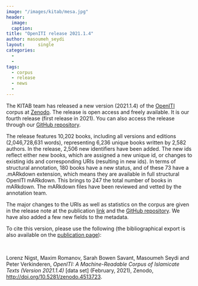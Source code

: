 ```yaml
---
image: "/images/kitab/mesa.jpg"
header:
  image: 
  caption: 
title: "OpenITI release 2021.1.4"			
author: masoumeh_seydi		
layout:		single
categories:
  - 
  - 
tags:
  - corpus
  - release
  - news
  - 
---
```

The KITAB team has released a new version (2021.1.4) of the [OpenITI](https://github.com/OpenITI) corpus at [Zenodo](https://zenodo.org/record/4513723). The release is open access and freely available. It is our fourth release (first release in 2021). You can also access the release through our [GitHub repository](https://github.com/OpenITI/RELEASE).

The release features 10,202 books, including all versions and editions (2,046,728,631 words), representing 6,236 unique books written by 2,582 authors. In the release, 2,506 new identifiers have been added. The new ids reflect either new books, which are assigned a new unique id, or changes to existing ids and corresponding URIs (resulting in new ids). In terms of structural annotation, 180 books have a new status, and of these 73 have a .mARkdown extension, which means they are available in full structural OpenITI mARkdown. This brings to 247 the total number of books in mARkdown. The mARkdown files have been reviewed and vetted by the annotation team.

The major changes to the URIs as well as statistics on the corpus are given in the release note at the publication [link](https://zenodo.org/record/4513723) and the [GitHub repository](https://github.com/OpenITI/RELEASE/tree/master/release_notes). We have also added a few new fields to the metadata.

To cite this version, please use the following (the bibliographical export is also available on the [publication page](https://zenodo.org/record/3891466)):

 

Lorenz Nigst, Maxim Romanov, Sarah Bowen Savant, Masoumeh Seydi and Peter Verkinderen, *OpenITI: A Machine-Readable Corpus of Islamicate Texts (Version 2021.1.4)* \[data set\] (February, 2021), Zenodo, http://doi.org/10.5281/zenodo.4513723.
